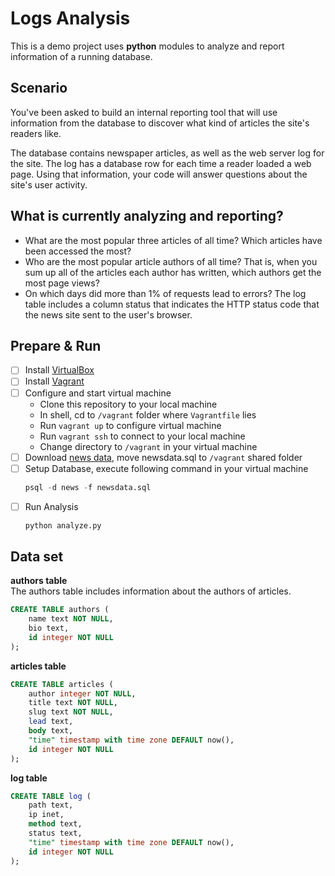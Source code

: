 
# Logs Analysis
This is a demo project uses __python__ modules to analyze and report information of a running database.

## Scenario
You've been asked to build an internal reporting tool that will use information from the database to discover what kind of articles the site's readers like.

The database contains newspaper articles, as well as the web server log for the site. The log has a database row for each time a reader loaded a web page. Using that information, your code will answer questions about the site's user activity.

## What is currently analyzing and reporting?
- What are the most popular three articles of all time? Which articles have been accessed the most?
- Who are the most popular article authors of all time? That is, when you sum up all of the articles each author has written, which authors get the most page views?
- On which days did more than 1% of requests lead to errors? The log table includes a column status that indicates the HTTP status code that the news site sent to the user's browser.


## Prepare & Run
 - [ ] Install [VirtualBox](https://www.virtualbox.org/)
- [ ] Install [Vagrant](https://www.vagrantup.com/downloads.html)
- [ ] Configure and start virtual machine
	- Clone this repository to your local machine
	- In shell, cd to `/vagrant` folder where `Vagrantfile` lies
	- Run `vagrant up` to configure virtual machine
	- Run `vagrant ssh` to connect to your local machine
	- Change directory to `/vagrant` in your virtual machine
- [ ] Download [news data](https://d17h27t6h515a5.cloudfront.net/topher/2016/August/57b5f748_newsdata/newsdata.zip), move newsdata.sql to `/vagrant` shared folder
- [ ] Setup Database, execute following command in your virtual machine
	```sql
	psql -d news -f newsdata.sql
	```
- [ ] Run Analysis
	```python
	python analyze.py
	```
## Data set
 __authors table__<br/>
The authors table includes information about the authors of articles.
```sql
CREATE TABLE authors (
    name text NOT NULL,
    bio text,
    id integer NOT NULL
);
```
 __articles table__<br/>
```sql
CREATE TABLE articles (
    author integer NOT NULL,
    title text NOT NULL,
    slug text NOT NULL,
    lead text,
    body text,
    "time" timestamp with time zone DEFAULT now(),
    id integer NOT NULL
);
```
 __log table__<br/>
```sql
CREATE TABLE log (
    path text,
    ip inet,
    method text,
    status text,
    "time" timestamp with time zone DEFAULT now(),
    id integer NOT NULL
);
```
